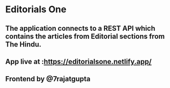 # Editorials One

## The application connects to a REST API which contains the articles from Editorial sections from The Hindu.

## App live at :https://editorialsone.netlify.app/

## Frontend by @7rajatgupta
